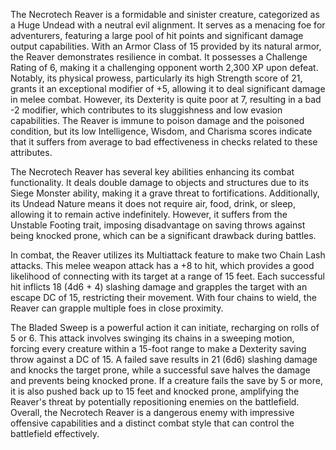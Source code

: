 The Necrotech Reaver is a formidable and sinister creature, categorized as a Huge Undead with a neutral evil alignment. It serves as a menacing foe for adventurers, featuring a large pool of hit points and significant damage output capabilities. With an Armor Class of 15 provided by its natural armor, the Reaver demonstrates resilience in combat. It possesses a Challenge Rating of 6, making it a challenging opponent worth 2,300 XP upon defeat. Notably, its physical prowess, particularly its high Strength score of 21, grants it an exceptional modifier of +5, allowing it to deal significant damage in melee combat. However, its Dexterity is quite poor at 7, resulting in a bad -2 modifier, which contributes to its sluggishness and low evasion capabilities. The Reaver is immune to poison damage and the poisoned condition, but its low Intelligence, Wisdom, and Charisma scores indicate that it suffers from average to bad effectiveness in checks related to these attributes.

The Necrotech Reaver has several key abilities enhancing its combat functionality. It deals double damage to objects and structures due to its Siege Monster ability, making it a grave threat to fortifications. Additionally, its Undead Nature means it does not require air, food, drink, or sleep, allowing it to remain active indefinitely. However, it suffers from the Unstable Footing trait, imposing disadvantage on saving throws against being knocked prone, which can be a significant drawback during battles.

In combat, the Reaver utilizes its Multiattack feature to make two Chain Lash attacks. This melee weapon attack has a +8 to hit, which provides a good likelihood of connecting with its target at a range of 15 feet. Each successful hit inflicts 18 (4d6 + 4) slashing damage and grapples the target with an escape DC of 15, restricting their movement. With four chains to wield, the Reaver can grapple multiple foes in close proximity.

The Bladed Sweep is a powerful action it can initiate, recharging on rolls of 5 or 6. This attack involves swinging its chains in a sweeping motion, forcing every creature within a 15-foot range to make a Dexterity saving throw against a DC of 15. A failed save results in 21 (6d6) slashing damage and knocks the target prone, while a successful save halves the damage and prevents being knocked prone. If a creature fails the save by 5 or more, it is also pushed back up to 15 feet and knocked prone, amplifying the Reaver's threat by potentially repositioning enemies on the battlefield. Overall, the Necrotech Reaver is a dangerous enemy with impressive offensive capabilities and a distinct combat style that can control the battlefield effectively.